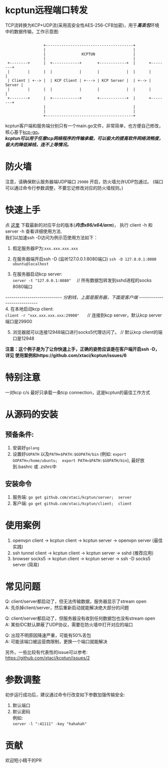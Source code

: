 # kcptun远程端口转发
TCP流转换为KCP+UDP流(采用高安全性AES-256-CFB加密)，用于***高丢包***环境中的数据传输，工作示意图:      
```

                 +---------------------------------------+
                 |                                       |
                 |                KCPTUN                 |
                 |                                       |
 +--------+      |  +------------+       +------------+  |      +--------+
 |        |      |  |            |       |            |  |      |        |
 | Client | +--> |  | KCP Client | +---> | KCP Server |  | +--> | Server |
 |        |      |  |            |       |            |  |      |        |
 +--------+      |  +------------+       +------------+  |      +--------+
                 |                                       |
                 |                                       |
                 +---------------------------------------+

```
kcptun客户端和服务端分别只有一个main.go文件，非常简单，也方便自己修改，核心基于[kcp-go](https://github.com/xtaci/kcp-go)。        
***kcptun可以用于任意tcp网络程序的传输承载，可以极大的提高软件网络流畅度，极大的降低掉线，连不上等情况。***   

# 防火墙
注意，请确保默认服务器端UDP端口 ```29900``` 开启，防火墙允许UDP包通过。   (端口可以通过命令行参数调整，不要忘记修改对应的防火墙规则。)

# 快速上手
点 [这里](https://github.com/xtaci/kcptun/releases) 下载最新的对应平台的版本(***内含x86/x64/arm***)， 执行 client -h 和server -h 查看详细使用方法.        
我们以加速ssh -D访问为例示范使用方法如下：         

1. 假定服务器IP为:```xxx.xxx.xxx.xxx```

2. 在服务器端开启ssh -D     (监听127.0.0.1:8080端口)
```ssh -D 127.0.0.1:8080 ubuntu@localhost```   

3. 在服务器启动kcp server:     
```server -t "127.0.0.1:8080"  ```     // 所有数据包转发到sshd进程的socks 8080端口           

 _----------------------------  分割线，上面是服务器，下面是客户端  ----------------------------_  
4. 在本地启动kcp client:          
```client -r "xxx.xxx.xxx.xxx:29900"   ```    // 连接到kcp server，默认kcp server端口是29900           

5. 浏览器就可以连接12948端口进行socks5代理访问了。   // 默认kcp client的端口是12948

**注意：这个例子是为了让你快速上手，正确的姿势应该是在客户端开启ssh -D，详见 使用案例和https://github.com/xtaci/kcptun/issues/6**

# 特别注意
一对kcp c/s 最好只承载一条tcp connection，这是kcptun的最佳工作方式

# 从源码的安装
## 预备条件:       
1. 安装好```golang```       
2. 设置好```GOPATH```  以及```PATH=$PATH:$GOPATH/bin``` (例如: ```export GOPATH=/home/ubuntu;  export PATH=$PATH:$GOPATH/bin```), 最好放到.bashrc 或 .zshrc中 

## 安装命令
1. 服务端: ```go get github.com/xtaci/kcptun/server;  server```        
2. 客户端: ```go get github.com/xtaci/kcptun/client;  client```      

# 使用案例
1. openvpn client -> kcptun client -> kcptun server -> openvpn server (最佳实践)
2. ssh tunnel client -> kcptun client -> kcptun server -> sshd (推荐应用)
3. browser socks5 -> kcptun client -> kcptun server -> ssh -D socks5 server (简易)

# 常见问题
Q: client/server都启动了，但无法传输数据，服务器显示了stream open        
A: 先杀掉client/server，然后重新启动就能解决绝大部分的问题             

Q: client/server都启动了，但服务器没有收到任何数据包也没有stream open          
A: 某些IDC默认屏蔽了UDP协议，需要在防火墙中打开对应的端口

Q: 出现不明原因降速严重，可能有50%丢包         
A: 可能该端口被运营商限制，更换一个端口就能解决

另外，一些比较有代表性的issue可以参考:         
https://github.com/xtaci/kcptun/issues/2

# 参数调整
初步运行成功后，建议通过命令行改变如下参数加强传输安全:         
1. 默认端口        
2. 默认密码         
例如:       
```server -l ":41111" -key "hahahah"```       

# 贡献
欢迎短小精干的PR
